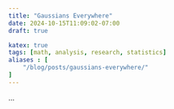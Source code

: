 ```yaml
---
title: "Gaussians Everywhere"
date: 2024-10-15T11:09:02-07:00
draft: true

katex: true
tags: [math, analysis, research, statistics]
aliases : [
    "/blog/posts/gaussians-everywhere/"
]
---
```


...

